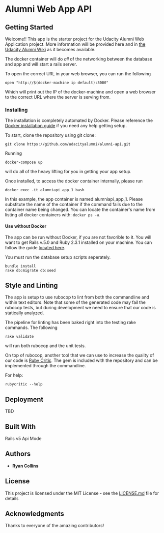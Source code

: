 # Alumni Web App API

## Getting Started
Welcome!!  This app is the starter project for the Udacity Alumni Web Application project.  More information will be provided here and in [the Udacity Alumni Wiki](https://github.com/udacityalumni/resources/wiki) as it becomes available.

The docker container will do _all_ of the networking between the database and app and will start a rails server.

To open the correct URL in your web browser, you can run the following

```
open "http://$(docker-machine ip default):3000"
```

Which will print out the IP of the docker-machine and open a web browser to the correct URL where the server is serving from.

### Installing
The installation is completely automated by Docker.  Please reference the [Docker installation guide](https://docs.docker.com/engine/installation/) if you need any help getting setup.

To start, clone the repository using git clone:
```
git clone https://github.com/udacityalumni/alumni-api.git
```

Running
```
docker-compose up
```
will do all of the heavy lifting for you in getting your app setup.

Once installed, to access the docker container internally, please run
```
docker exec -it alumniapi_app_1 bash
```

In this example, the app container is named alumniapi_app_1.  Please substitute the name of the container if the command fails due to the container name being changed. You can locate the container's name from listing all docker containers with:  `docker ps -a`.

#### Use without Docker
The app can be run without Docker, if you are not favorible to it.  You will want to get Rails v.5.0 and Ruby 2.3.1 installed on your machine.  You can follow the guide [located here](http://railsapps.github.io/installing-rails.html).

You must run the database setup scripts seperately.  

```
bundle install
rake db:migrate db:seed
```

## Style and Linting
The app is setup to use rubocop to lint from both the commandline and within text editors.  Note that some of the generated code may fail the rubocop tests, but during development we need to ensure that our code is statically analyzed.

The pipeline for linting has been baked right into the testing rake commands.
The following
```
rake validate
```

will run both rubocop and the unit tests.

On top of rubocop, another tool that we can use to increase the quality of our code is [Ruby Critic](https://github.com/whitesmith/rubycritic#getting-started).  The gem is included with the repository and can be implemented through the commandline.

For help:
```
rubycritic --help
```

## Deployment
TBD

## Built With
Rails v5 Api Mode

## Authors

* **Ryan Collins**

## License

This project is licensed under the MIT License - see the [LICENSE.md](LICENSE.md) file for details

## Acknowledgments
Thanks to everyone of the amazing contributors!
